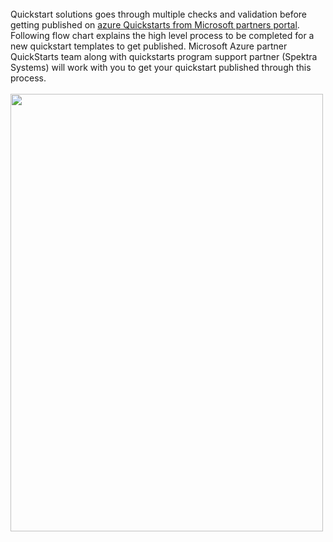 <br>
Quickstart solutions goes through multiple checks and validation before getting published on <a href="https://partnerquickstarts.azurewebsites.net/#/welcome" Target="blank"> azure Quickstarts from Microsoft partners portal</a>.  
<br>
Following flow chart explains the high level process to be completed for a new quickstart templates to get published.  
Microsoft Azure partner QuickStarts team along with quickstarts program support partner (Spektra Systems) will work with you to get your quickstart published through this process.
<br><br>
<img src="Images/Images/1.png" height="700" width="500">
 
